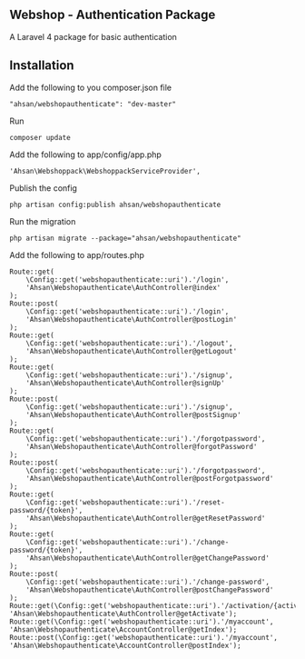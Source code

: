 ## Webshop - Authentication Package
A Laravel 4 package for basic authentication

## Installation

Add the following to you composer.json file

    "ahsan/webshopauthenticate": "dev-master"

Run

    composer update

Add the following to app/config/app.php

    'Ahsan\Webshoppack\WebshoppackServiceProvider',

Publish the config

    php artisan config:publish ahsan/webshopauthenticate

Run the migration

    php artisan migrate --package="ahsan/webshopauthenticate"

Add the following to app/routes.php

	Route::get(
		\Config::get('webshopauthenticate::uri').'/login',
		'Ahsan\Webshopauthenticate\AuthController@index'
	);
	Route::post(
		\Config::get('webshopauthenticate::uri').'/login',
		'Ahsan\Webshopauthenticate\AuthController@postLogin'
	);
	Route::get(
		\Config::get('webshopauthenticate::uri').'/logout',
		'Ahsan\Webshopauthenticate\AuthController@getLogout'
	);
	Route::get(
		\Config::get('webshopauthenticate::uri').'/signup',
		'Ahsan\Webshopauthenticate\AuthController@signUp'
	);
	Route::post(
		\Config::get('webshopauthenticate::uri').'/signup',
		'Ahsan\Webshopauthenticate\AuthController@postSignup'
	);
	Route::get(
		\Config::get('webshopauthenticate::uri').'/forgotpassword',
		'Ahsan\Webshopauthenticate\AuthController@forgotPassword'
	);
	Route::post(
		\Config::get('webshopauthenticate::uri').'/forgotpassword',
		'Ahsan\Webshopauthenticate\AuthController@postForgotpassword'
	);
	Route::get(
		\Config::get('webshopauthenticate::uri').'/reset-password/{token}',
		'Ahsan\Webshopauthenticate\AuthController@getResetPassword'
	);
	Route::get(
		\Config::get('webshopauthenticate::uri').'/change-password/{token}',
		'Ahsan\Webshopauthenticate\AuthController@getChangePassword'
	);
	Route::post(
		\Config::get('webshopauthenticate::uri').'/change-password',
		'Ahsan\Webshopauthenticate\AuthController@postChangePassword'
	);
	Route::get(\Config::get('webshopauthenticate::uri').'/activation/{activationCode}', 'Ahsan\Webshopauthenticate\AuthController@getActivate');
	Route::get(\Config::get('webshopauthenticate::uri').'/myaccount', 'Ahsan\Webshopauthenticate\AccountController@getIndex');
	Route::post(\Config::get('webshopauthenticate::uri').'/myaccount', 'Ahsan\Webshopauthenticate\AccountController@postIndex');
	
